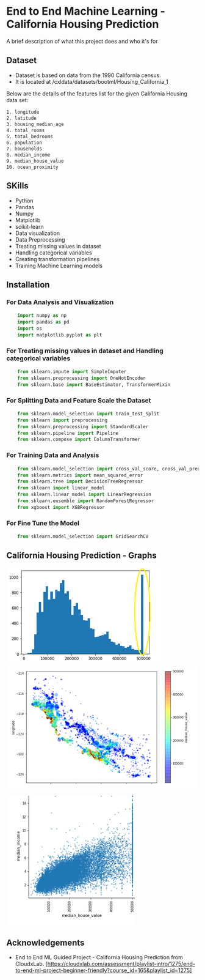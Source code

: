 
# End to End Machine Learning - California Housing Prediction
A brief description of what this project does and who it's for

## Dataset
- Dataset is based on data from the 1990 California census.
- It is located at /cxldata/datasets/bootml/Housing_California_1

Below are the details of the features list for the given California Housing data set:

    1. longitude	
    2. latitude	
    3. housing_median_age	
    4. total_rooms	
    5. total_bedrooms	
    6. population	
    7. households	
    8. median_income	
    9. median_house_value	
    10. ocean_proximity

## SKills

- Python
- Pandas
- Numpy
- Matplotlib
- scikit-learn
- Data visualization
- Data Preprocessing
- Treating missing values in dataset
- Handling categorical variables
- Creating transformation pipelines
- Training Machine Learning models


## Installation
### For Data Analysis and Visualization
```python
    import numpy as np
    import pandas as pd
    import os
    import matplotlib.pyplot as plt
```
### For Treating missing values in dataset and Handling categorical variables
```python
    from sklearn.impute import SimpleImputer
    from sklearn.preprocessing import OneHotEncoder
    from sklearn.base import BaseEstimator, TransformerMixin
```
### For Splitting Data and Feature Scale the Dataset
```python
    from sklearn.model_selection import train_test_split
    from sklearn import preprocessing
    from sklearn.preprocessing import StandardScaler
    from sklearn.pipeline import Pipeline
    from sklearn.compose import ColumnTransformer

```
### For Training Data and Analysis
```python
    from sklearn.model_selection import cross_val_score, cross_val_predict
    from sklearn.metrics import mean_squared_error
    from sklearn.tree import DecisionTreeRegressor
    from sklearn import linear_model
    from sklearn.linear_model import LinearRegression
    from sklearn.ensemble import RandomForestRegressor
    from xgboost import XGBRegressor
```
### For Fine Tune the Model
```python
    from sklearn.model_selection import GridSearchCV
 ```
## California Housing Prediction - Graphs

![Graph](https://github.com/rachanabv07/Data-Science-AI-ML-and-Data-Engineering-End-to-End-Projects-during-course/blob/main/End%20to%20End%20Machine%20Learning%20Projects/%20Supervised%20-%20Regression%20ML%20type/California%20Housing%20Prediction/Graphs/H.PNG)

![Graph](https://github.com/rachanabv07/Data-Science-AI-ML-and-Data-Engineering-End-to-End-Projects-during-course/blob/main/End%20to%20End%20Machine%20Learning%20Projects/%20Supervised%20-%20Regression%20ML%20type/California%20Housing%20Prediction/Graphs/Housing.PNG)

![Graph](https://github.com/rachanabv07/Data-Science-AI-ML-and-Data-Engineering-End-to-End-Projects-during-course/blob/main/End%20to%20End%20Machine%20Learning%20Projects/%20Supervised%20-%20Regression%20ML%20type/California%20Housing%20Prediction/Graphs/Hu.PNG)

## Acknowledgements

 - End to End ML Guided Project - California Housing Prediction from CloudxLab. [https://cloudxlab.com/assessment/playlist-intro/1275/end-to-end-ml-project-beginner-friendly?course_id=165&playlist_id=1275]
